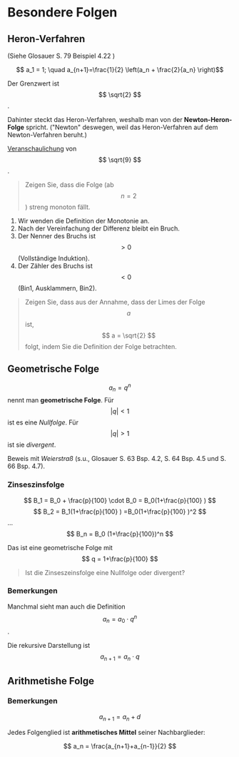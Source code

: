 # Besondere Folgen

## Heron-Verfahren
(Siehe Glosauer S. 79 Beispiel 4.22 )

$$ a_1 = 1; \quad a_{n+1}=\frac{1}{2} \left(a_n + \frac{2}{a_n} \right)$$

Der Grenzwert ist $$ \sqrt{2} $$.

Dahinter steckt das Heron-Verfahren, weshalb man von der **Newton-Heron-Folge** spricht. ("Newton" deswegen, weil das Heron-Verfahren auf dem Newton-Verfahren beruht.)

[Veranschaulichung](https://de.wikipedia.org/wiki/Heron-Verfahren#Geometrische_Veranschaulichung_des_Heron-Verfahrens) von $$ \sqrt{9} $$.

> Zeigen Sie, dass die Folge (ab $$ n=2 $$) streng monoton fällt.

1. Wir wenden die Definition der Monotonie an.
2. Nach der Vereinfachung der Differenz bleibt ein Bruch.
3. Der Nenner des Bruchs ist $$ > 0 $$ (Vollständige Induktion).
4. Der Zähler des Bruchs ist $$ < 0 $$ (Bin1, Ausklammern, Bin2).

> Zeigen Sie, dass aus der Annahme, dass der Limes der Folge $$a$$ ist, $$ a = \sqrt{2} $$ folgt, indem Sie die Definition der Folge betrachten.

## Geometrische Folge

$$ a_n = q^n $$ nennt man **geometrische Folge**.
Für $$ |q|<1 $$ ist es eine *Nullfolge*.
Für $$ |q|>1 $$ ist sie *divergent*.

Beweis mit *Weierstraß* (s.u., Glosauer S. 63 Bsp. 4.2, S. 64 Bsp. 4.5 und S. 66 Bsp. 4.7).

### Zinseszinsfolge

$$ B_1 = B_0 + \frac{p}{100} \cdot B_0 = B_0(1+\frac{p}{100} )  $$
$$ B_2 = B_1(1+\frac{p}{100} ) =B_0(1+\frac{p}{100} )^2 $$
...
$$ B_n = B_0 (1+\frac{p}{100})^n $$

Das ist eine geometrische Folge mit $$ q = 1+\frac{p}{100} $$

> Ist die Zinseszeinsfolge eine Nullfolge oder divergent?

### Bemerkungen
Manchmal sieht man auch die Definition $$ a_n = a_0 \cdot q^n $$.

Die rekursive Darstellung ist $$ a_{n+1} = a_n \cdot q $$


## Arithmetishe Folge

### Bemerkungen
$$ a_{n+1} = a_n + d $$

Jedes Folgenglied ist **arithmetisches Mittel** seiner Nachbarglieder:

$$ a_n = \frac{a_{n+1}+a_{n-1}}{2}  $$
